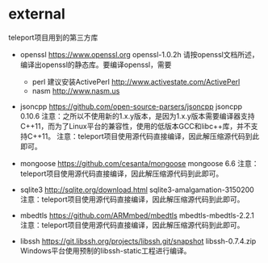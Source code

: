 # external

teleport项目用到的第三方库

- openssl
  https://www.openssl.org
  openssl-1.0.2h
  请按openssl文档所述，编译出openssl的静态库。要编译openssl，需要
  - perl 建议安装ActivePerl http://www.activestate.com/ActivePerl
  - nasm http://www.nasm.us


- jsoncpp
  https://github.com/open-source-parsers/jsoncpp
  jsoncpp 0.10.6
  注意：之所以不使用新的1.x.y版本，是因为1.x.y版本需要编译器支持C++11，而为了Linux平台的兼容性，使用的低版本GCC和libc++库，并不支持C++11。
  注意：teleport项目使用源代码直接编译，因此解压缩源代码到此即可。
- mongoose
  https://github.com/cesanta/mongoose
  mongoose 6.6
  注意：teleport项目使用源代码直接编译，因此解压缩源代码到此即可。
- sqlite3
  http://sqlite.org/download.html
  sqlite3-amalgamation-3150200
  注意：teleport项目使用源代码直接编译，因此解压缩源代码到此即可。
- mbedtls
  https://github.com/ARMmbed/mbedtls
  mbedtls-mbedtls-2.2.1
  注意：teleport项目使用源代码直接编译，因此解压缩源代码到此即可。
- libssh
  https://git.libssh.org/projects/libssh.git/snapshot
  libssh-0.7.4.zip
  Windows平台使用预制的libssh-static工程进行编译。


